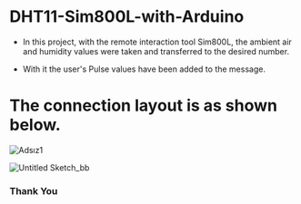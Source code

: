 # DHT11-Sim800L-with-Arduino

- In this project, with the remote interaction tool Sim800L, the ambient air and humidity values were taken and transferred to the desired number.

- With it the user's Pulse values have been added to the message.

# The connection layout is as shown below.

![Adsız1](https://user-images.githubusercontent.com/43873156/61982661-2810e900-b006-11e9-9e48-1ae81b1468b2.png)

![Untitled Sketch_bb](https://user-images.githubusercontent.com/43873156/61982663-28a97f80-b006-11e9-97dc-47d841f63cd9.jpg)


### Thank You
